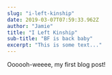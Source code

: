 ```yaml
---
slug: "i-left-kinship"
date: 2019-03-07T07:59:33.962Z
author: "Jamie"
title: "I Left Kinship"
sub-title: "BF is back baby"
excerpt: "This is some text..."
---
```


Oooooh-weeee, my first blog post!
